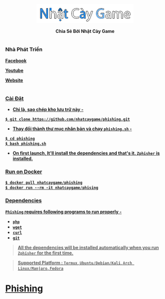 

<p align="center">
  <img src="/img/logo.png">
</p>


<p align="center"><b>Chia Sẻ Bởi Nhật Cày Game</p>

#
### Nhà Phát Triển
<p><a href="https://www.facebook.com/taolagin2003"><b>Facebook</b></p>
<p><a href="https://www.youtube.com/channel/UCZi4G5qdEk-foIfpTDOqK5A"><b>Youtube</b></p>
<p><a href="https://www.nhatcaygame.xyz"><b>Website</b></p>

#
  
### Cài Đặt

- Chỉ là, sao chép kho lưu trữ này -
```
$ git clone https://github.com/nhatcaygame/phishing.git
```

- Thay đổi thành thư mục nhân bản và chạy `phishing.sh` -
```
$ cd phishing
$ bash phishing.sh
```

- On first launch, It'll install the dependencies and that's it. `Zphisher` is installed.

### Run on Docker
```
$ docker pull nhatcaygame/phishing
$ docker run --rm -it nhatcaygame/phising
```

### Dependencies

**`Phishing`** requires following programs to run properly - 
- `php`
- `wget`
- `curl`
- `git`

> All the dependencies will be installed automatically when you run `Zphisher` for the first time.

> Supported Platform : **`Termux`**, **`Ubuntu/Debian/Kali`**, **`Arch Linux/Manjaro`**, **`Fedora`**

##




#   Phishing
 
